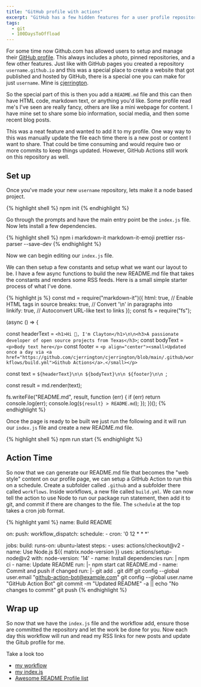 ```yaml
---
title: "GitHub profile with actions"
excerpt: "GitHub has a few hidden features for a user profile repository and how to add some GitHub Actions to them"
tags:
  - git
  - 100DaysToOffload
---
```


For some time now Github.com has allowed users to setup and manage their [GitHub profile](https://docs.github.com/en/account-and-profile/setting-up-and-managing-your-github-profile). This always includes a photo, pinned repositories, and a few other features. Just like with GitHub pages you created a repository `username.github.io` and this was a special place to create a website that got published and hosted by GitHub, there is a special one you can make for just `username`. Mine is [cjerrington](https://github.com/cjerrington).

So the special part of this is then you add a `README.md` file and this can then have HTML code, markdown text, or anything you'd like. Some profile read me's I've seen are really fancy, others are like a mini webpage for content. I have mine set to share some bio information, social media, and then some recent blog posts.

This was a neat feature and wanted to add it to my profile. One way way to this was manually update the file each time there is a new post or content I want to share. That could be time consuming and would require two or more commits to keep things updated. However, GitHub Actions still work on this repository as well.

## Set up

Once you've made your new `username` repository, lets make it a node based project.

{% highlight shell %}
npm init
{% endhighlight %}

Go through the prompts and have the main entry point be the `index.js` file. Now lets install a few dependencies.

{% highlight shell %}
npm i markdown-it markdown-it-emoji prettier rss-parser --save-dev
{% endhighlight %}

Now we can begin editing our `index.js` file.

We can then setup a few constants and setup what we want our layout to be. I have a few async functions to build the new README.md file that takes the constants and renders some RSS feeds. Here is a small simple starter process of what I've done.

{% highlight js %}
const md = require("markdown-it")({
  html: true, // Enable HTML tags in source
  breaks: true, // Convert '\n' in paragraphs into <br>
  linkify: true, // Autoconvert URL-like text to links
});
const fs = require("fs");

(async () => {

  const headerText = `<h1>Hi 👋, I'm Clayton</h1>\n\n<h3>A passionate developer of open source projects from Texas</h3>`;
  const bodyText = `<p>Body text here</p>`
  const footer = `<p align="center"><small>Updated once a day via <a href="https://github.com/cjerrington/cjerrington/blob/main/.github/workflows/build.yml">Github Actions</a>.</small></p>`

  const text = `${headerText}\n\n
    ${bodyText}\n\n
    ${footer}\n\n
  `;

  const result = md.render(text);

  fs.writeFile("README.md", result, function (err) {
    if (err) return console.log(err);
    console.log(`${result} > README.md`);
  });
})();
{% endhighlight %}

Once the page is ready to be built we just run the following and it will run our `index.js` file and create a new README.md file.

{% highlight shell %}
npm run start
{% endhighlight %}

## Action Time

So now that we can generate our README.md file that becomes the "web style" content on our profile page, we can setup a GitHub Action to run this on a schedule. Create a subfolder called `.github` and a subfolder there called `workflows`. Inside workflows, a new file called `build.yml`. We can now tell the action to use Node to run our package run statement, then add it to git, and commit if there are changes to the file. The `schedule` at the top takes a cron job format. 

{% highlight yaml %}
name: Build README

on:
  push:
  workflow_dispatch:
  schedule:
    - cron:  '0 12 * * *'

jobs:
  build:
    runs-on: ubuntu-latest
    steps:
    - uses: actions/checkout@v2
    - name: Use Node.js ${{ matrix.node-version }}
      uses: actions/setup-node@v2
      with:
        node-version: '14'
    - name: Install dependencies
      run: |
        npm ci
    - name: Update README
      run: |-
        npm start
        cat README.md
    - name: Commit and push if changed
      run: |-
        git add .
        git diff
        git config --global user.email "github-action-bot@example.com"
        git config --global user.name "GitHub Action Bot"
        git commit -m "Updated README" -a || echo "No changes to commit"
        git push
{% endhighlight %}

## Wrap up

So now that we have the `index.js` file and the workflow add, ensure those are committed the repository and let the work be done for you. Now each day this workflow will run and read my RSS links for new posts and update the Gitub profile for me. 

Take a look too
- [my workflow](https://github.com/cjerrington/cjerrington/blob/main/.github/workflows/build.yml)
- [my index.js](https://github.com/cjerrington/cjerrington/blob/main/index.js)
- [Awesome README Profile list](https://zzetao.github.io/awesome-github-profile/)